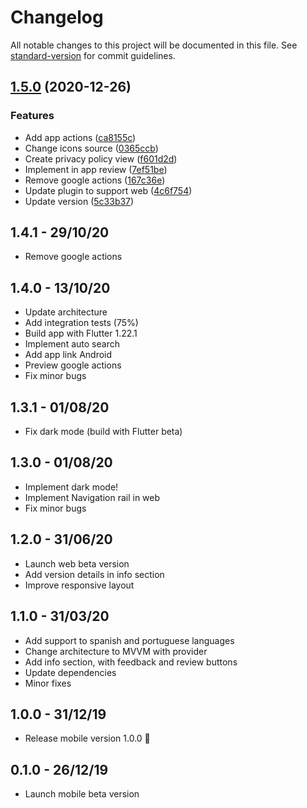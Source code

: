 # Changelog

All notable changes to this project will be documented in this file. See [standard-version](https://github.com/conventional-changelog/standard-version) for commit guidelines.

## [1.5.0](https://github.com/deandreamatias/tv-randshow/compare/v1.4.0...v1.5.0) (2020-12-26)


### Features

* Add app actions ([ca8155c](https://github.com/deandreamatias/tv-randshow/commit/ca8155cb845552ba1603bffd37aeb551cb6e45fd))
* Change icons source ([0365ccb](https://github.com/deandreamatias/tv-randshow/commit/0365ccb3ec4fb70a49505516564e79b8d4483715))
* Create privacy policy view ([f601d2d](https://github.com/deandreamatias/tv-randshow/commit/f601d2d0a83cb040c177af32157e72c1f8afac0a))
* Implement in app review ([7ef51be](https://github.com/deandreamatias/tv-randshow/commit/7ef51bed5f257e988a2456189d1b46db4110c52b))
* Remove google actions ([167c36e](https://github.com/deandreamatias/tv-randshow/commit/167c36e2f274977010d45a775dd57f4a59bd4671))
* Update plugin to support web ([4c6f754](https://github.com/deandreamatias/tv-randshow/commit/4c6f75493e1af8bbae4f35a0ce801fe152217de5))
* Update version ([5c33b37](https://github.com/deandreamatias/tv-randshow/commit/5c33b376bb3ce981feab276e57d97c2be4956fde))

## 1.4.1 - 29/10/20

- Remove google actions

## 1.4.0 - 13/10/20

- Update architecture
- Add integration tests (75%)
- Build app with Flutter 1.22.1
- Implement auto search
- Add app link Android
- Preview google actions
- Fix minor bugs

## 1.3.1 - 01/08/20

- Fix dark mode (build with Flutter beta)

## 1.3.0 - 01/08/20

- Implement dark mode!
- Implement Navigation rail in web
- Fix minor bugs

## 1.2.0 - 31/06/20

- Launch web beta version
- Add version details in info section
- Improve responsive layout

## 1.1.0 - 31/03/20

 - Add support to spanish and portuguese languages
 - Change architecture to MVVM with provider
 - Add info section, with feedback and review buttons
 - Update dependencies
 - Minor fixes

## 1.0.0 - 31/12/19

 - Release mobile version 1.0.0 🚀

## 0.1.0 - 26/12/19

 - Launch mobile beta version